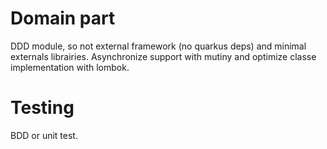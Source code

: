# Domain part

DDD module, so not external framework (no quarkus deps) and minimal externals librairies.
Asynchronize support with mutiny and optimize classe implementation with lombok.

# Testing

BDD or unit test.
